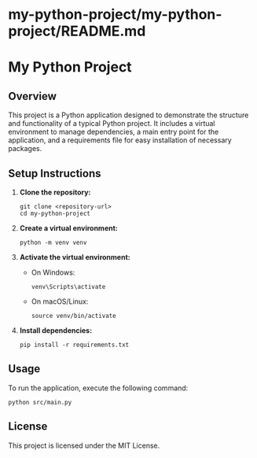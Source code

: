# my-python-project/my-python-project/README.md

# My Python Project

## Overview
This project is a Python application designed to demonstrate the structure and functionality of a typical Python project. It includes a virtual environment to manage dependencies, a main entry point for the application, and a requirements file for easy installation of necessary packages.

## Setup Instructions

1. **Clone the repository:**
   ```
   git clone <repository-url>
   cd my-python-project
   ```

2. **Create a virtual environment:**
   ```
   python -m venv venv
   ```

3. **Activate the virtual environment:**
   - On Windows:
     ```
     venv\Scripts\activate
     ```
   - On macOS/Linux:
     ```
     source venv/bin/activate
     ```

4. **Install dependencies:**
   ```
   pip install -r requirements.txt
   ```

## Usage
To run the application, execute the following command:
```
python src/main.py
```

## License
This project is licensed under the MIT License.